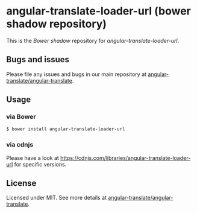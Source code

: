 # angular-translate-loader-url (bower shadow repository)

This is the _Bower shadow_ repository for *angular-translate-loader-url*.

## Bugs and issues

Please file any issues and bugs in our main repository at [angular-translate/angular-translate](https://github.com/angular-translate/angular-translate/issues).

## Usage

### via Bower

```bash
$ bower install angular-translate-loader-url
```

### via cdnjs

Please have a look at https://cdnjs.com/libraries/angular-translate-loader-url for specific versions.

## License

Licensed under MIT. See more details at [angular-translate/angular-translate](https://github.com/angular-translate/angular-translate).
